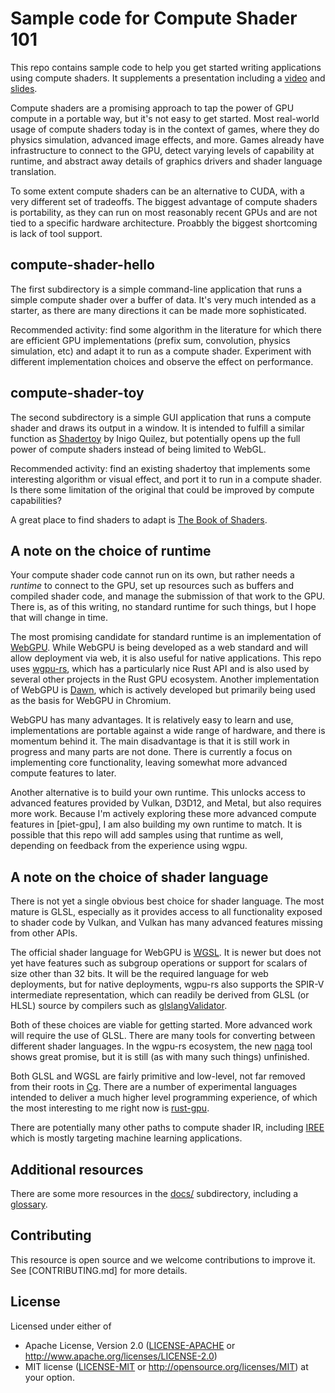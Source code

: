 # Sample code for Compute Shader 101

This repo contains sample code to help you get started writing applications using compute shaders. It supplements a presentation including a [video](https://www.youtube.com/watch?v=DZRn_jNZjbw) and [slides](https://docs.google.com/presentation/d/1dVSXORW6JurLUcx5UhE1_7EZHuXv8APjx2y_Bbs_1Vg/edit#slide=id.p).

Compute shaders are a promising approach to tap the power of GPU compute in a portable way, but it's not easy to get started. Most real-world usage of compute shaders today is in the context of games, where they do physics simulation, advanced image effects, and more. Games already have infrastructure to connect to the GPU, detect varying levels of capability at runtime, and abstract away details of graphics drivers and shader language translation.

To some extent compute shaders can be an alternative to CUDA, with a very different set of tradeoffs. The biggest advantage of compute shaders is portability, as they can run on most reasonably recent GPUs and are not tied to a specific hardware architecture. Proabbly the biggest shortcoming is lack of tool support.

## compute-shader-hello

The first subdirectory is a simple command-line application that runs a simple compute shader over a buffer of data. It's very much intended as a starter, as there are many directions it can be made more sophisticated.

Recommended activity: find some algorithm in the literature for which there are efficient GPU implementations (prefix sum, convolution, physics simulation, etc) and adapt it to run as a compute shader. Experiment with different implementation choices and observe the effect on performance.

## compute-shader-toy

The second subdirectory is a simple GUI application that runs a compute shader and draws its output in a window. It is intended to fulfill a similar function as [Shadertoy] by Inigo Quilez, but  potentially opens up the full power of compute shaders instead of being limited to WebGL.

Recommended activity: find an existing shadertoy that implements some interesting algorithm or visual effect, and port it to run in a compute shader. Is there some limitation of the original that could be improved by compute capabilities?

A great place to find shaders to adapt is [The Book of Shaders].

## A note on the choice of runtime

Your compute shader code cannot run on its own, but rather needs a *runtime* to connect to the GPU, set up resources such as buffers and compiled shader code, and manage the submission of that work to the GPU. There is, as of this writing, no standard runtime for such things, but I hope that will change in time.

The most promising candidate for standard runtime is an implementation of [WebGPU]. While WebGPU is being developed as a web standard and will allow deployment via web, it is also useful for native applications. This repo uses [wgpu-rs], which has a particularly nice Rust API and is also used by several other projects in the Rust GPU ecosystem. Another implementation of WebGPU is [Dawn], which is actively developed but primarily being used as the basis for WebGPU in Chromium.

WebGPU has many advantages. It is relatively easy to learn and use, implementations are portable against a wide range of hardware, and there is momentum behind it. The main disadvantage is that it is still work in progress and many parts are not done. There is currently a focus on implementing core functionality, leaving somewhat more advanced compute features to later.

Another alternative is to build your own runtime. This unlocks access to advanced features provided by Vulkan, D3D12, and Metal, but also requires more work. Because I'm actively exploring these more advanced compute features in [piet-gpu], I am also building my own runtime to match. It is possible that this repo will add samples using that runtime as well, depending on feedback from the experience using wgpu.

## A note on the choice of shader language

There is not yet a single obvious best choice for shader language. The most mature is GLSL, especially as it provides access to all functionality exposed to shader code by Vulkan, and Vulkan has many advanced features missing from other APIs.

The official shader language for WebGPU is [WGSL]. It is newer but does not yet have features such as subgroup operations or support for scalars of size other than 32 bits. It will be the required language for web deployments, but for native deployments, wgpu-rs also supports the SPIR-V intermediate representation, which can readily be derived from GLSL (or HLSL) source by compilers such as [glslangValidator].

Both of these choices are viable for getting started. More advanced work will require the use of GLSL. There are many tools for converting between different shader languages. In the wgpu-rs ecosystem, the new [naga] tool shows great promise, but it is still (as with many such things) unfinished.

Both GLSL and WGSL are fairly primitive and low-level, not far removed from their roots in [Cg]. There are a number of experimental languages intended to deliver a much higher level programming experience, of which the most interesting to me right now is [rust-gpu].

There are potentially many other paths to compute shader IR, including [IREE] which is mostly targeting machine learning applications.

## Additional resources

There are some more resources in the [docs/](./docs/) subdirectory, including a [glossary](./docs/glossary.md).

## Contributing

This resource is open source and we welcome contributions to improve it. See [CONTRIBUTING.md] for more details.

## License

Licensed under either of
  * Apache License, Version 2.0 ([LICENSE-APACHE](LICENSE-APACHE) or
    http://www.apache.org/licenses/LICENSE-2.0)
  * MIT license ([LICENSE-MIT](LICENSE-MIT) or
    http://opensource.org/licenses/MIT) at your option.

[Shadertoy]: https://www.shadertoy.com/
[WebGPU]: https://github.com/gpuweb/gpuweb
[WGSL]: https://gpuweb.github.io/gpuweb/wgsl/
[wgpu-rs]: https://github.com/gfx-rs/wgpu-rs
[Dawn]: https://dawn.googlesource.com/dawn
[glslangValidator]: https://github.com/KhronosGroup/glslang
[naga]: https://github.com/gfx-rs/naga
[Cg]: https://www.khronos.org/opengl/wiki/Cg
[rust-gpu]: https://github.com/EmbarkStudios/rust-gpu
[IREE]: https://google.github.io/iree/
[The Book of Shaders]: https://thebookofshaders.com/
